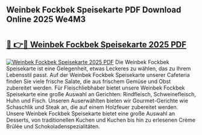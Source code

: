 ## Weinbek Fockbek Speisekarte PDF Download Online 2025 We4M3

# <h2><a href="http://gc78icn.nevu.top/?p=Weinbek+Fockbek+Speisekarte">🔗 👉🔴 Weinbek Fockbek Speisekarte 2025 PDF</a></h2>

[![Weinbek Fockbek Speisekarte 2025 PDF](https://i.imgur.com/dBaPXMq.png)](http://gc78icn.nevu.top/?p=Weinbek+Fockbek+Speisekarte)
Die Weinbek Fockbek Speisekarte ist eine Gelegenheit, etwas Leckeres zu wählen, das zu Ihrem Lebensstil passt. Auf der Weinbek Fockbek Speisekarte unserer Cafeteria finden Sie viele frische Salate, die aus frischem Gemüse und Obst zubereitet werden. Für Fleischliebhaber bietet unsere Weinbek Fockbek Speisekarte eine große Auswahl an Gerichten: Rindfleisch, Schweinefleisch, Huhn und Fisch. Unseren Auserwählten bieten wir Gourmet-Gerichte wie Schaschlik und Steak an, die auf einem Holzfeuer zubereitet werden. Unsere Weinbek Fockbek Speisekarte bietet eine große Auswahl an Desserts, von traditionellen Kuchen und Kuchen bis hin zu erlesenen Crème Brûlée und Schokoladenspezialitäten.
